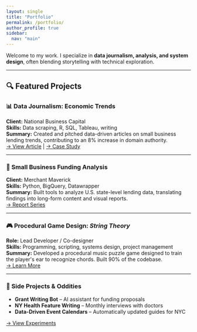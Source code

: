 ```yaml
---
layout: single
title: "Portfolio"
permalink: /portfolio/
author_profile: true
sidebar:
  nav: "main"
---
```

Welcome to my work. I specialize in **data journalism, analysis, and system design**, often blending storytelling with technical exploration.

---

## 🔍 Featured Projects

### 📊 Data Journalism: Economic Trends
**Client:** National Business Capital  
**Skills:** Data scraping, R, SQL, Tableau, writing  
**Summary:** Created and pitched data-driven articles on small business lending trends, contributing to an 8% increase in domain authority.  
[→ View Article](#) | [→ Case Study](/portfolio/economic-trends/)

---

### 💸 Small Business Funding Analysis
**Client:** Merchant Maverick  
**Skills:** Python, BigQuery, Datawrapper  
**Summary:** Built tools to analyze U.S. state-level lending data, translating findings into long-form content and visual reports.  
[→ Report Series](#)

---

### 🎮 Procedural Game Design: *String Theory*
**Role:** Lead Developer / Co-designer  
**Skills:** Programming, scripting, systems design, project management  
**Summary:** Developed a procedural music puzzle game designed to train the player's ear to recognize chords. Built 90% of the codebase.  
[→ Learn More](#)

---

### 🧠 Side Projects & Oddities
- **Grant Writing Bot** – AI assistant for funding proposals  
- **NY Health Feature Writing** – Monthly interviews with doctors  
- **Data-Driven Event Calendars** – Automatically updated guides for NYC

[→ View Experiments](/experiments/)
